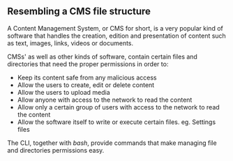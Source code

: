 ## Resembling a CMS file structure

A Content Management System, or CMS for short, is a very popular kind of software that handles the creation, edition and presentation of content such as text, images, links, videos or documents.

CMSs' as well as other kinds of software, contain certain files and directories that need the proper permissions in order to: 

- Keep its content safe from any malicious access
- Allow the users to create, edit or delete content
- Allow the users to upload media
- Allow anyone with access to the network to read the content
- Allow only a certain group of users with access to the network to read the content
- Allow the software itself to write or execute certain files. eg. Settings files

The CLI, together with _bash_, provide commands that make managing file and directories permissions easy.